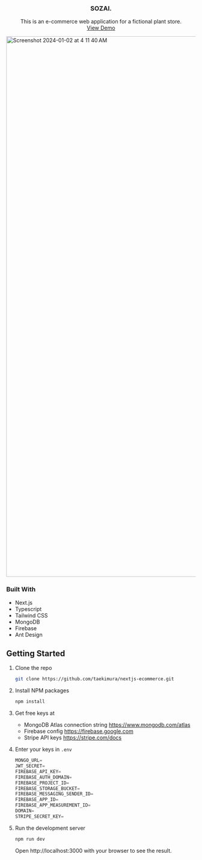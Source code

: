 <div align="center">
  <h3 align="center">SOZAI.</h3>

  <p align="center">
    This is an e-commerce web application for a fictional plant store.
    <br />
    <a href="https://nextjs-plant-tae-ecommerce.vercel.app/">View Demo</a>
  </p>
</div>

<img width="1434" alt="Screenshot 2024-01-02 at 4 11 40 AM" src="https://github.com/taekimura/nextjs-ecommerce/assets/55253319/cbe17988-3938-4052-95aa-bcfdf8ce5de3">


### Built With

* Next.js
* Typescript
* Tailwind CSS
* MongoDB
* Firebase
* Ant Design


<!-- GETTING STARTED -->
## Getting Started

1. Clone the repo
   ```sh
   git clone https://github.com/taekimura/nextjs-ecommerce.git
   ```
2. Install NPM packages
   ```sh
   npm install
   ```
3. Get free keys at 
   * MongoDB Atlas connection string https://www.mongodb.com/atlas
   * Firebase config https://firebase.google.com
   * Stripe API keys https://stripe.com/docs
     
4. Enter your keys in `.env`
   ```js
   MONGO_URL=
   JWT_SECRET=
   FIREBASE_API_KEY=
   FIREBASE_AUTH_DOMAIN=
   FIREBASE_PROJECT_ID=
   FIREBASE_STORAGE_BUCKET=
   FIREBASE_MESSAGING_SENDER_ID=
   FIREBASE_APP_ID=
   FIREBASE_APP_MEASUREMENT_ID=
   DOMAIN=
   STRIPE_SECRET_KEY=
   ```
5. Run the development server
   ```sh
   npm run dev
   ```
   Open http://localhost:3000 with your browser to see the result.

